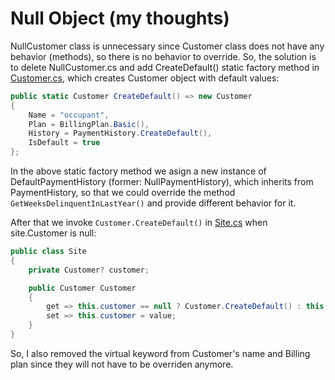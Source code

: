 # Null Object (my thoughts)

NullCustomer class is unnecessary since Customer class does not have any behavior (methods), so there is no behavior to override. So, the solution is to delete NullCustomer.cs and add CreateDefault() static factory method in [Customer.cs](/NullObject.Console/Models/Customer.cs), which creates Customer object with default values:

```csharp
public static Customer CreateDefault() => new Customer
{
    Name = "occupant",
    Plan = BillingPlan.Basic(),
    History = PaymentHistory.CreateDefault(),
    IsDefault = true
};
```

In the above static factory method we asign a new instance of DefaultPaymentHistory (former: NullPaymentHistory), which inherits from PaymentHistory, so that we could override the method ```GetWeeksDelinquentInLastYear()``` and provide different behavior for it.

After that we invoke ```Customer.CreateDefault()``` in [Site.cs](NullObject.Console/Models/Site.cs) when site.Customer is null:

```csharp
public class Site
{
    private Customer? customer;

    public Customer Customer
    {
        get => this.customer == null ? Customer.CreateDefault() : this.customer;
        set => this.customer = value;
    }
}
```

So, I also removed the virtual keyword from Customer's name and Billing plan since they will not have to be overriden anymore.